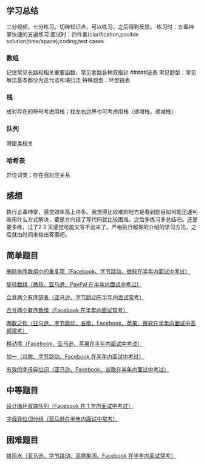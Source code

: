 ## 学习总结
三分视频，七分练习。切碎知识点，可以练习，之后得到反馈。
练习时：五毒神掌快速的五遍练习
面试时：四件套(clarification,posible solution(time/space);coding;test cases

### 数组
记住常见长路和相关重要函数，常见套路各种双指针
#####链表
常见题型：常见解法基本都分为迭代法和递归法
特殊题型：环型链表
### 栈
成对存在的符号考虑用栈；找左右边界也可考虑用栈（递增栈，递减栈）
### 队列
滑窗类相关
### 哈希表
异位词类；存在强对应关系

## 感想
执行五毒神掌，感觉效率高上许多。我觉得比较难的地方是看到题目如何能迅速判断用什么方式解决，要是方向错了写代码就比较困难。之后多练习多总结吧。还是要多练，过了2 3 天感觉可能又写不出来了。严格执行超哥的介绍的学习方法，之后就由时间来给出答案吧。

## 简单题目
[删除排序数组中的重复项（Facebook、字节跳动、微软在半年内面试中考过）](https://leetcode-cn.com/problems/remove-duplicates-from-sorted-array)

[旋转数组（微软、亚马逊、PayPal 在半年内面试中考过）](https://leetcode-cn.com/problems/rotate-array/)

[合并两个有序链表（亚马逊、字节跳动在半年内面试常考）](https://leetcode-cn.com/problems/merge-two-sorted-lists/)

[合并两个有序数组（Facebook 在半年内面试常考）](https://leetcode-cn.com/problems/merge-sorted-array/)

[两数之和（亚马逊、字节跳动、谷歌、Facebook、苹果、微软在半年内面试中高频常考）](https://leetcode-cn.com/problems/two-sum/)

[移动零（Facebook、亚马逊、苹果在半年内面试中考过）](https://leetcode-cn.com/problems/move-zeroes/)

[加一（谷歌、字节跳动、Facebook 在半年内面试中考过）](https://leetcode-cn.com/problems/plus-one/)

[有效的字母异位词（亚马逊、Facebook、谷歌在半年内面试中考过）](https://leetcode-cn.com/problems/valid-anagram/description/)

## 中等题目
[设计循环双端队列（Facebook 在 1 年内面试中考过）](https://leetcode-cn.com/problems/design-circular-deque/)

[字母异位词分组（亚马逊在半年内面试中常考）](https://leetcode-cn.com/problems/group-anagrams/)

## 困难题目
[接雨水（亚马逊、字节跳动、高盛集团、Facebook 在半年内面试常考）](https://leetcode-cn.com/problems/trapping-rain-water/)
